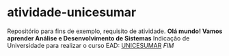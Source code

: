 # atividade-unicesumar
Repositório para fins de exemplo, requisito de atividade.
**Olá mundo! Vamos aprender Análise e Desenvolvimento de Sistemas**
Indicação de Universidade para realizar o curso EAD: [UNICESUMAR](https://www.unicesumar.edu.br/home/)
*FIM*
